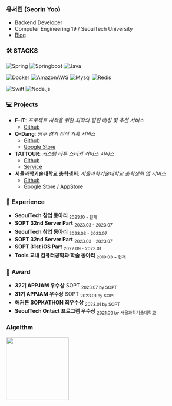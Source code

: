 ### 유서린 (Seorin Yoo)
- Backend Developer
- Computer Engineering 19 / SeoulTech University
- [Blog](https://seorin-yy.tistory.com)


### 🛠 STACKS

![Spring](https://img.shields.io/badge/spring-6DB33F?style=flat-square&logo=spring&logoColor=white)
![Springboot](https://img.shields.io/badge/springboot-6DB33F?style=flat-square&logo=springboot&logoColor=white)
![Java](https://img.shields.io/badge/java-007396?style=flat-square&logo=java&logoColor=white)

![Docker](https://img.shields.io/badge/Docker-2496ED?style=flat-square&logo=Docker&logoColor=white)
![AmazonAWS](https://img.shields.io/badge/aws-232F3E?style=flat-square&logo=amazonaws&logoColor=white)
![Mysql](https://img.shields.io/badge/Mysql-4479A1?style=flat-square&logo=Mysql&logoColor=white)
![Redis](https://img.shields.io/badge/Redis-DC382D?style=flat-square&logo=Redis&logoColor=white)

![Swift](https://img.shields.io/badge/Swift-F05138?style=flat-square&logo=Swift&logoColor=white)
![Node.js](https://img.shields.io/badge/Node.js-339933?style=flat-square&logo=Node.js&logoColor=white)

### 💻 Projects
- **F-IT**: *프로젝트 시작을 위한 최적의 팀원 매칭 및 추천 서비스*
  - [Github](https://github.com/Team-Crops/fit-server)
- **Q-Dang**: *당구 경기 전적 기록 서비스*
  - [Github](https://github.com/Q-Dang/qdang-was)
  - [Google Store](https://play.google.com/store/apps/details?id=com.q_dang)
- **TATTOUR**: *커스텀 타투 스티커 커머스 서비스*
  - [Github](https://github.com/TEAM-TATTOUR/tattour-server)
  - [Service](https://tattour.kr)
- **서울과학기술대학교 총학생회**: *서울과학기술대학교 총학생회 앱 서비스*
  - [Github](https://github.com/STart-application/spring-back)
  - [Google Store](https://play.google.com/store/apps/details?id=com.start.STart&hl=ko&gl=US) / [AppStore](https://apps.apple.com/kr/app/%EC%84%9C%EC%9A%B8%EA%B3%BC%ED%95%99%EA%B8%B0%EC%88%A0%EB%8C%80%ED%95%99%EA%B5%90-%EC%B4%9D%ED%95%99%EC%83%9D%ED%9A%8C/id1641852619)


### 🌱 Experience   
- **SeoulTech 창업 동아리** <sub>2023.10 - 현재</sub>
- **SOPT 32nd Server Part** <sub>2023.03 - 2023.07</sub>
- **SeoulTech 창업 동아리** <sub>2023.03 - 2023.07</sub>
- **SOPT 32nd Server Part** <sub>2023.03 - 2023.07</sub>
- **SOPT 31st iOS Part** <sub>2022.09 - 2023.01</sub>
- **Tools 교내 컴퓨터공학과 학술 동아리** <sub>2019.03 ~ 현재</sub>
  
### 🫧 Award
- **32기 APPJAM 우수상** SOPT <sub>2023.07 by SOPT</sub>
- **31기 APPJAM 우수상** SOPT <sub>2023.01 by SOPT</sub>
- **해커톤 SOPKATHON 최우수상** <sub>2023.01 by SOPT</sub>
- **SeoulTech Ontact 프로그램 우수상** <sub>2021.09 by 서울과학기술대학교</sub>

### Algoithm
<img src="http://mazassumnida.wtf/api/v2/generate_badge?boj=sprout3082" height="170"></a>

